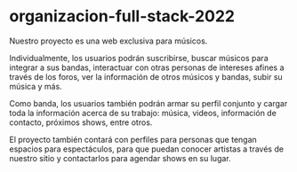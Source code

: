﻿# organizacion-full-stack-2022

Nuestro proyecto es una web exclusiva para músicos.

Individualmente, los usuarios podrán suscribirse, buscar músicos para integrar a sus bandas, interactuar con otras personas de intereses afines a través de los foros, ver la información de otros músicos y bandas, subir su música y más.

Como banda, los usuarios también podrán armar su perfil conjunto y cargar toda la información acerca de su trabajo: música, videos, información de contacto, próximos shows, entre otros.

El proyecto también contará con perfiles para personas que tengan espacios para espectáculos, para que puedan conocer artistas a través de nuestro sitio y contactarlos para agendar shows en su lugar.